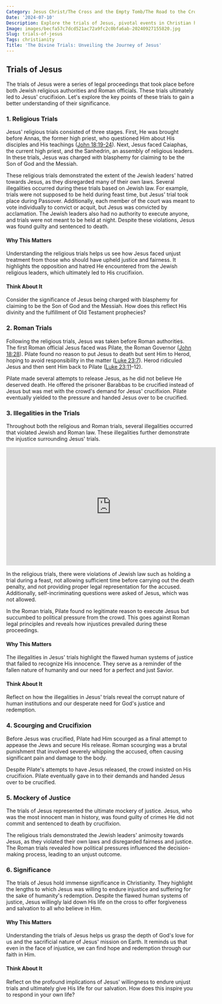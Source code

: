 ```yaml
---
Category: Jesus Christ/The Cross and the Empty Tomb/The Road to the Cross
Date: '2024-07-10'
Description: Explore the trials of Jesus, pivotal events in Christian history that led to his crucifixion, with insights on the legal proceedings and religious implications. Delve into the dramatic accounts of Jesus' arrest, trial before Pontius Pilate, and eventual condemnation to uncover profound spiritual truths.
Image: images/becfa57c7dcd521ac72a9fc2c0bfa6ab-20240927155820.jpg
Slug: trials-of-jesus
Tags: christianity
Title: 'The Divine Trials: Unveiling the Journey of Jesus'
---
```


## Trials of Jesus

The trials of Jesus were a series of legal proceedings that took place before both Jewish religious authorities and Roman officials. These trials ultimately led to Jesus' crucifixion. Let's explore the key points of these trials to gain a better understanding of their significance.

### 1. Religious Trials

Jesus' religious trials consisted of three stages. First, He was brought before Annas, the former high priest, who questioned Him about His disciples and His teachings ([John 18:19-24](https://www.bibleref.com/John/18/John-18-19.html)). Next, Jesus faced Caiaphas, the current high priest, and the Sanhedrin, an assembly of religious leaders. In these trials, Jesus was charged with blasphemy for claiming to be the Son of God and the Messiah.

These religious trials demonstrated the extent of the Jewish leaders' hatred towards Jesus, as they disregarded many of their own laws. Several illegalities occurred during these trials based on Jewish law. For example, trials were not supposed to be held during feast time, but Jesus' trial took place during Passover. Additionally, each member of the court was meant to vote individually to convict or acquit, but Jesus was convicted by acclamation. The Jewish leaders also had no authority to execute anyone, and trials were not meant to be held at night. Despite these violations, Jesus was found guilty and sentenced to death.

#### Why This Matters

Understanding the religious trials helps us see how Jesus faced unjust treatment from those who should have upheld justice and fairness. It highlights the opposition and hatred He encountered from the Jewish religious leaders, which ultimately led to His crucifixion.

#### Think About It

Consider the significance of Jesus being charged with blasphemy for claiming to be the Son of God and the Messiah. How does this reflect His divinity and the fulfillment of Old Testament prophecies?

### 2. Roman Trials

Following the religious trials, Jesus was taken before Roman authorities. The first Roman official Jesus faced was Pilate, the Roman Governor ([John 18:28](https://www.bibleref.com/John/18/John-18-28.html)). Pilate found no reason to put Jesus to death but sent Him to Herod, hoping to avoid responsibility in the matter ([Luke 23:7](https://www.bibleref.com/Luke/23/Luke-23-7.html)). Herod ridiculed Jesus and then sent Him back to Pilate ([Luke 23:11](https://www.bibleref.com/Luke/23/Luke-23-11.html)–12).

Pilate made several attempts to release Jesus, as he did not believe He deserved death. He offered the prisoner Barabbas to be crucified instead of Jesus but was met with the crowd's demand for Jesus' crucifixion. Pilate eventually yielded to the pressure and handed Jesus over to be crucified.

### 3. Illegalities in the Trials

Throughout both the religious and Roman trials, several illegalities occurred that violated Jewish and Roman law. These illegalities further demonstrate the injustice surrounding Jesus' trials.


<iframe width="560" height="315" src="https://www.youtube.com/embed/KTZfHmrmpAU" frameborder="0" allow="autoplay; encrypted-media" allowfullscreen></iframe>


In the religious trials, there were violations of Jewish law such as holding a trial during a feast, not allowing sufficient time before carrying out the death penalty, and not providing proper legal representation for the accused. Additionally, self-incriminating questions were asked of Jesus, which was not allowed.

In the Roman trials, Pilate found no legitimate reason to execute Jesus but succumbed to political pressure from the crowd. This goes against Roman legal principles and reveals how injustices prevailed during these proceedings.

#### Why This Matters

The illegalities in Jesus' trials highlight the flawed human systems of justice that failed to recognize His innocence. They serve as a reminder of the fallen nature of humanity and our need for a perfect and just Savior.

#### Think About It

Reflect on how the illegalities in Jesus' trials reveal the corrupt nature of human institutions and our desperate need for God's justice and redemption.

### 4. Scourging and Crucifixion

Before Jesus was crucified, Pilate had Him scourged as a final attempt to appease the Jews and secure His release. Roman scourging was a brutal punishment that involved severely whipping the accused, often causing significant pain and damage to the body.

Despite Pilate's attempts to have Jesus released, the crowd insisted on His crucifixion. Pilate eventually gave in to their demands and handed Jesus over to be crucified.

### 5. Mockery of Justice

The trials of Jesus represented the ultimate mockery of justice. Jesus, who was the most innocent man in history, was found guilty of crimes He did not commit and sentenced to death by crucifixion.

The religious trials demonstrated the Jewish leaders' animosity towards Jesus, as they violated their own laws and disregarded fairness and justice. The Roman trials revealed how political pressures influenced the decision-making process, leading to an unjust outcome.

### 6. Significance

The trials of Jesus hold immense significance in Christianity. They highlight the lengths to which Jesus was willing to endure injustice and suffering for the sake of humanity's redemption. Despite the flawed human systems of justice, Jesus willingly laid down His life on the cross to offer forgiveness and salvation to all who believe in Him.

#### Why This Matters

Understanding the trials of Jesus helps us grasp the depth of God's love for us and the sacrificial nature of Jesus' mission on Earth. It reminds us that even in the face of injustice, we can find hope and redemption through our faith in Him.

#### Think About It

Reflect on the profound implications of Jesus' willingness to endure unjust trials and ultimately give His life for our salvation. How does this inspire you to respond in your own life?